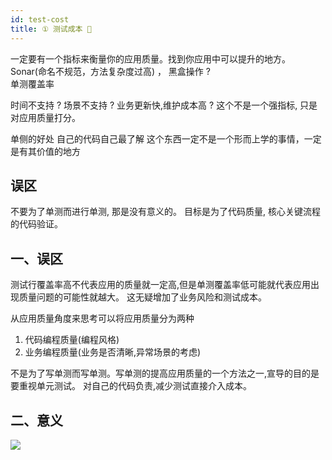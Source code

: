```yaml
---
id: test-cost
title: ① 测试成本 🚩
---
```


一定要有一个指标来衡量你的应用质量。找到你应用中可以提升的地方。
Sonar(命名不规范，方法复杂度过高) ， 黑盒操作 ?   
单测覆盖率

时间不支持 ?
场景不支持 ?
业务更新快,维护成本高 ? 这个不是一个强指标, 只是对应用质量打分。


单侧的好处
自己的代码自己最了解
这个东西一定不是一个形而上学的事情，一定是有其价值的地方

##  误区

不要为了单测而进行单测, 那是没有意义的。
目标是为了代码质量, 核心关键流程的代码验证。



## 一、误区

测试行覆盖率高不代表应用的质量就一定高,但是单测覆盖率低可能就代表应用出现质量问题的可能性就越大。
这无疑增加了业务风险和测试成本。

从应用质量角度来思考可以将应用质量分为两种

1. 代码编程质量(编程风格)
2. 业务编程质量(业务是否清晰,异常场景的考虑)


不是为了写单测而写单测。写单测的提高应用质量的一个方法之一,宣导的目的是要重视单元测试。
对自己的代码负责,减少测试直接介入成本。


## 二、意义

![](https://img.springlearn.cn/blog/learn_1617886822000.png)

